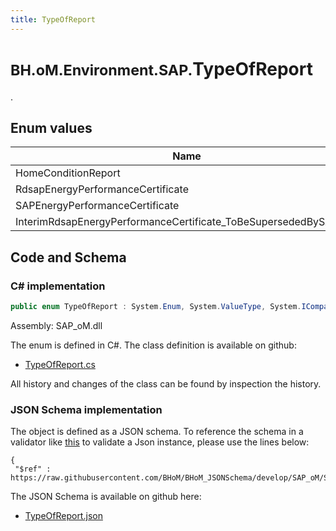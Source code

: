 ```yaml
---
title: TypeOfReport
---
```


# <small>BH.oM.Environment.SAP.</small>**TypeOfReport**

.

## Enum values

| Name            | Description                                                    |
|-----------------|----------------------------------------------------------------|
| HomeConditionReport |  -  |
| RdsapEnergyPerformanceCertificate |  -  |
| SAPEnergyPerformanceCertificate |  -  |
| InterimRdsapEnergyPerformanceCertificate_ToBeSupersededBySAPEPC |  -  |


## Code and Schema

### C# implementation

``` C# title="C#"
public enum TypeOfReport : System.Enum, System.ValueType, System.IComparable, System.ISpanFormattable, System.IFormattable, System.IConvertible
```

Assembly: SAP_oM.dll

The enum is defined in C#. The class definition is available on github:

- [TypeOfReport.cs](https://github.com/BHoM/SAP_Toolkit/blob/develop/SAP_oM/Enums\TypeOfReport.cs)

All history and changes of the class can be found by inspection the history.
### JSON Schema implementation

The object is defined as a JSON schema. To reference the schema in a validator like [this](https://www.jsonschemavalidator.net/) to validate a Json instance, please use the lines below:

``` { .json .copy .select } title="JSON Schema"
{
 "$ref" : https://raw.githubusercontent.com/BHoM/BHoM_JSONSchema/develop/SAP_oM/SAP/TypeOfReport.json}
```

The JSON Schema is available on github here:

- [TypeOfReport.json](https://github.com/BHoM/BHoM_JSONSchema/blob/develop/SAP_oM/SAP/TypeOfReport.json)
